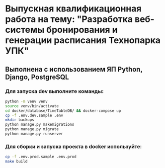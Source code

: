 # Выпускная квалификационная работа на тему: "Разработка веб-системы бронирования и генерации расписания Технопарка УПК" 
## Выполнена с использованием ЯП Python, Django, PostgreSQL

### Для запуска dev выполните команды:
```bash
python -m venv venv
source venv/bin/activate
cd docker/database/TimeTableDB/ && docker-compose up
cp -f .env.dev.sample .env
mkdir backups 
python manage.py makemigrations 
python manage.py migrate 
python manage.py runserver
```
### Для сборки и запуска проекта в docker используйте:
```bash
cp -f .env.prod.sample .env.prod
make build
```